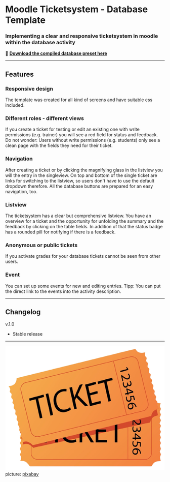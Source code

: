 # Moodle Ticketsystem - Database Template
### Implementing a clear and responsive ticketsystem in moodle within the database activity
:floppy_disk: [__Download the compiled database preset here__](https://trmsc1.wordpress.com/templates/#ticket)

---

## Features

### Responsive design

The template was created for all kind of screens and have suitable css included.

### Different roles - different views 

If you create a ticket for testing or edit an existing one with write permissions (e.g. trainer) you will see a red field for status and feedback. Do not wonder: Users without write permissions (e.g. students) only see a clean page with the fields they need for their ticket.

### Navigation

After creating a ticket or by clicking the magnifying glass in the listview you will the entry in the singleview. On top and bottom of the single ticket are links for switching to the listview, so users don't have to use the default dropdown therefore. All the database buttons are prepared for an easy navigation, too.

### Listview

The ticketsystem has a clear but comprehensive listview. You have an overview for a ticket and the opportunity for unfolding the summary and the feedback by clicking on the table fields. In addition of that the status badge has a rounded pill for notifying if there is a feedback.

### Anonymous or public tickets

If you activate grades for your database tickets cannot be seen from other users.

### Event

You can set up some events for new and editing entries. Tipp: You can put the direct link to the events into the activity description.

---

## Changelog

v.1.0

- Stable release

---

![htm-mode](https://github.com/TRMSC/moodle-ticketsystem-database-template/blob/main/ticketsystem.png?raw=true)  
picture: [pixabay](https://pixabay.com/de/illustrations/tickets-film-eingang-kino-theater-4267025/)
